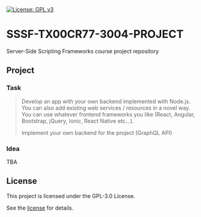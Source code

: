 [![License: GPL v3](https://img.shields.io/badge/License-GPLv3-blue.svg)](https://www.gnu.org/licenses/gpl-3.0)

# SSSF-TX00CR77-3004-PROJECT
Server-Side Scripting Frameworks course project repository

## Project

### Task

>Develop an app with your own backend implemented with Node.js. You can also add existing web services / resources in a novel way. You can use whatever frontend frameworks you like (React, Angular, Bootstrap, jQuery, Ionic, React Native etc...).
>
>Implement your own backend for the project (GraphQL API)

### Idea

TBA

## License

This project is licensed under the GPL-3.0 License.

See the [license](https://github.com/joonasmkauppinen/SSSF-TX00CR77-3004-PROJECT/blob/master/LICENSE) for details.
